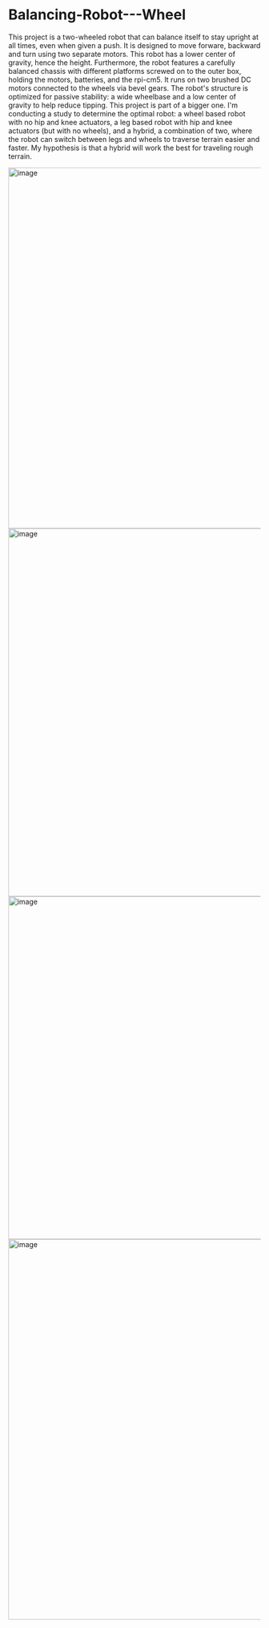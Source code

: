 # Balancing-Robot---Wheel

This project is a two-wheeled robot that can balance itself to stay upright at all times, even when given a push. It is designed to move forware, backward and turn using two separate motors. This robot has a lower center of gravity, hence the height. Furthermore, the robot features a carefully balanced chassis with different platforms screwed on to the outer box, holding the motors, batteries, and the rpi-cm5. It runs on two brushed DC motors connected to the wheels via bevel gears. The robot's structure is optimized for passive stability: a wide wheelbase and a low center of gravity to help reduce tipping. This project is part of a bigger one. I'm conducting a study to determine the optimal robot: a wheel based robot with no hip and knee actuators, a leg based robot with hip and knee actuators (but with no wheels), and a hybrid, a combination of two, where the robot can switch between legs and wheels to traverse terrain easier and faster. My hypothesis is that a hybrid will work the best for traveling rough terrain.

<img width="686" height="720" alt="image" src="https://github.com/user-attachments/assets/4701d16e-dc55-4db4-9cdd-45cc31c5664a" />
<img width="731" height="734" alt="image" src="https://github.com/user-attachments/assets/6a55af5f-8ef5-4015-9e3e-41e82f5bdc38" />
<img width="661" height="684" alt="image" src="https://github.com/user-attachments/assets/134cd214-1764-4391-9f9d-d847e31cfb23" />
<img width="819" height="759" alt="image" src="https://github.com/user-attachments/assets/a311b4b2-9f3d-48b1-8376-9aa3438cf699" />


